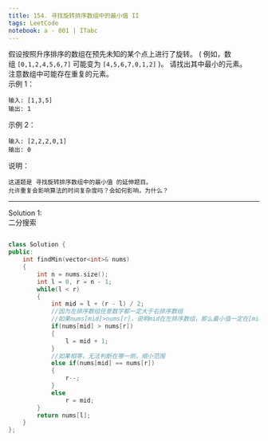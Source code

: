 ```yaml
---
title: 154. 寻找旋转排序数组中的最小值 II
tags: LeetCode
notebook: a - 001 | ITabc
---
```


假设按照升序排序的数组在预先未知的某个点上进行了旋转。
( 例如，数组 `[0,1,2,4,5,6,7]` 可能变为 `[4,5,6,7,0,1,2]` )。
请找出其中最小的元素。  
注意数组中可能存在重复的元素。  
示例 1：
```
输入: [1,3,5]
输出: 1
```
示例 2：
```
输入: [2,2,2,0,1]
输出: 0
```
说明：
```
这道题是 寻找旋转排序数组中的最小值 的延伸题目。
允许重复会影响算法的时间复杂度吗？会如何影响，为什么？
```

---
Solution 1:  
二分搜索
```cpp

class Solution {
public:
    int findMin(vector<int>& nums) 
    {
        int n = nums.size();
        int l = 0, r = n - 1;
        while(l < r)
        {
            int mid = l + (r - l) / 2;
            //因为左排序数组任意数字都一定大于右排序数组
            //如果nums[mid]>nums[r]，说明mid在左排序数组，那么最小值一定在[mid+1,r]中，即右排序数组中
            if(nums[mid] > nums[r])
            {
                l = mid + 1;
            }
            //如果相等，无法判断在哪一侧，缩小范围
            else if(nums[mid] == nums[r])
            {
                r--;
            }
            else
                r = mid;
        }
        return nums[l];
    }
};
```